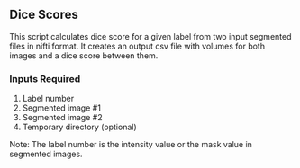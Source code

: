 ## Dice Scores
This script calculates dice score for a given label from two input segmented files in nifti format. It creates an output csv file with volumes for both images and a dice score between them.

### Inputs Required
1) Label number
2) Segmented image #1
3) Segmented image #2
4) Temporary directory (optional)


Note: The label number is the intensity value or the mask value in segmented images.
